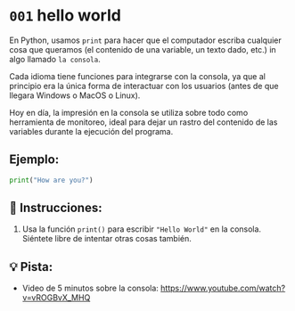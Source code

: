 # `001` hello world

En Python, usamos `print` para hacer que el computador escriba cualquier cosa que queramos (el contenido de una variable, un texto dado, etc.) in algo llamado `la consola`.

Cada idioma tiene funciones para integrarse con la consola, ya que al principio era la única forma de interactuar con los usuarios (antes de que llegara Windows o MacOS o Linux). 

Hoy en día, la impresión en la consola se utiliza sobre todo como herramienta de monitoreo, ideal para dejar un rastro del contenido de las variables durante la ejecución del programa.

## Ejemplo:

```py
print("How are you?")
```

## 📝 Instrucciones:

1. Usa la función `print()` para escribir `"Hello World"` en la consola. Siéntete libre de intentar otras cosas también.

## 💡 Pista:

+ Video de 5 minutos sobre la consola:
https://www.youtube.com/watch?v=vROGBvX_MHQ
